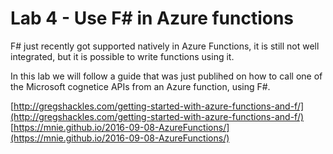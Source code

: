 # Lab 4 - Use F# in Azure functions 
F# just recently got supported natively in Azure Functions, it is still not well integrated, but it is possible to write functions using it. 

In this lab we will follow a guide that was just publihed on how to call one of the Microsoft cognetice APIs from an Azure function, using F#. 

[http://gregshackles.com/getting-started-with-azure-functions-and-f/](http://gregshackles.com/getting-started-with-azure-functions-and-f/)  
[https://mnie.github.io/2016-09-08-AzureFunctions/](https://mnie.github.io/2016-09-08-AzureFunctions/)